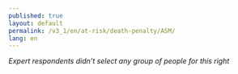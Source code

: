 ```yaml
---
published: true
layout: default
permalink: /v3_1/en/at-risk/death-penalty/ASM/
lang: en
---
```

_Expert respondents didn’t select any group of people for this right_
